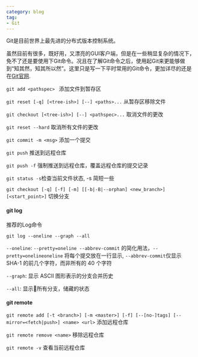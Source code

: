 ```yaml
---
category: blog
tag:
- Git
---
```


Git是目前世界上最先进的分布式版本控制系统。

虽然目前有很多，既好用，又漂亮的GUI客户端，但是在一些稍显复杂的情况下，免不了还是要使用下Git命令。况且在了解Git命令之后，使用起Git来更能够做到“知其然，知其所以然”。这里只是写一下平时常用的Git命令，更加详尽的还是在[Git官网](https://git-scm.com/book/zh/v2).


`git add <pathspec> `   添加文件到暂存区

`git reset [-q] [<tree-ish>] [--] <paths>...` 从暂存区移除文件

`git checkout [<tree-ish>] [--] <pathspec>...` 取消文件的更改

`git reset --hard` 取消所有文件的更改

`git commit -m <msg>`   添加一个提交

`git push` 推送到远程仓库

`git push -f` 强制推送到远程仓库，覆盖远程仓库的提交记录

`git status -s`检查当前文件状态, -s 简短一些

`git checkout [-q] [-f] [-m] [[-b|-B|--orphan] <new_branch>] [<start_point>]` 切换分支

#### git log

推荐的Log命令

`git log --oneline --graph --all`

`--oneline`: `--pretty=oneline --abbrev-commit` 的简化用法，`--pretty=onelineoneline` 将每个提交放在一行显示, `--abbrev-commit`仅显示 SHA-1 的前几个字符，而非所有的 40 个字符

`--graph`: 显示 ASCII 图形表示的分支合并历史

`--all`: 显示所有分支，储藏的状态

#### git remote

`git remote add [-t <branch>] [-m <master>] [-f] [--[no-]tags] [--mirror=<fetch|push>] <name> <url>` 添加远程仓库

`git remote remove <name>` 移除远程仓库

`git remote -v` 查看当前远程仓库

